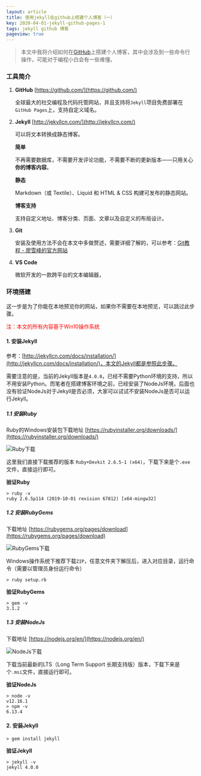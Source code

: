 ```yaml
---
layout: article
title: 使用jekyll在github上搭建个人博客（一）
key: 2020-04-01-jekyll-github-pages-1
tags: jekyll github 博客
pageview: true
---
```


> 本文中我将介绍如何在[GitHub](https://github.com/)上搭建个人博客，其中会涉及到一些命令行操作，可能对于编程小白会有一些难懂。

### 工具简介

1. **GitHub** [https://github.com/](https://github.com/)

    全球最大的社交编程及代码托管网站，并且支持将`Jekyll`项目免费部署在`GitHub Pages`上，支持自定义域名。

2. **Jekyll** [http://jekyllcn.com/](http://jekyllcn.com/)

    可以将文本转换成静态博客。

    **简单**

    不再需要数据库，不需要开发评论功能，不需要不断的更新版本——只用关心**你的博客内容**。

    **静态**

    Markdown（或 Textile）、Liquid 和 HTML & CSS 构建可发布的静态网站。

    **博客支持**

    支持自定义地址、博客分类、页面、文章以及自定义的布局设计。

3. **Git**

    安装及使用方法不会在本文中多做赘述，需要详细了解的，可以参考：[Git教程 - 廖雪峰的官方网站](https://www.liaoxuefeng.com/wiki/896043488029600)

4. **VS Code**

    微软开发的一款跨平台的文本编辑器，

### 环境搭建

这一步是为了你能在本地预览你的网站，如果你不需要在本地预览，可以跳过此步骤。

<span><font color="red">注：本文的所有内容基于Win10操作系统</font></span>

#### 1. 安装Jekyll

参考：[http://jekyllcn.com/docs/installation/](http://jekyllcn.com/docs/installation/)，本文的Jekyll都是参照此步骤。

需要注意的是，当前的Jekyll版本是`4.0.0`，已经不需要Python环境的支持，所以不用安装Python。而笔者在搭建博客环境之前，已经安装了NodeJs环境，后面也没有验证NodeJs对于Jekyll是否必须，大家可以试试不安装NodeJs是否可以运行Jekyll。

##### 1.1 安装Ruby

Ruby的Windows安装包下载地址 [https://rubyinstaller.org/downloads/](https://rubyinstaller.org/downloads/)

![Ruby下载](https://blog-yyao-online.oss-cn-hangzhou.aliyuncs.com/2020-04-01-jekyll-github-pages-1/Ruby%E4%B8%8B%E8%BD%BD.jpg)

这里我们直接下载推荐的版本 `Ruby+Devkit 2.6.5-1 (x64)`，下载下来是个`.exe`文件，直接运行即可。
        
**验证Ruby**

```shell
> ruby -v
ruby 2.6.5p114 (2019-10-01 revision 67812) [x64-mingw32]
```

##### 1.2 安装RubyGems

下载地址 [https://rubygems.org/pages/download](https://rubygems.org/pages/download)

![RubyGems下载](https://blog-yyao-online.oss-cn-hangzhou.aliyuncs.com/2020-04-01-jekyll-github-pages-1/RubyGems%E4%B8%8B%E8%BD%BD.jpg)

Windows操作系统下推荐下载`ZIP`，任意文件夹下解压后，进入对应目录，运行命令（需要以管理员身份运行命令）

```shell
> ruby setup.rb
```

**验证RubyGems**

```shell
> gem -v
3.1.2
```

##### 1.3 安装NodeJs

下载地址 [https://nodejs.org/en/](https://nodejs.org/en/)

![NodeJs下载](https://blog-yyao-online.oss-cn-hangzhou.aliyuncs.com/2020-04-01-jekyll-github-pages-1/NodeJs%E4%B8%8B%E8%BD%BD.jpg)

下载当前最新的LTS（Long Term Support 长期支持版）版本，下载下来是个`.msi`文件，直接运行即可。

**验证NodeJs**
```shell
> node -v
v12.16.1
> npm -v
6.13.4
```

#### 2. 安装Jekyll

```shell
> gem install jekyll
```

**验证Jekyll**

```shell
> jekyll -v
jekyll 4.0.0
```

